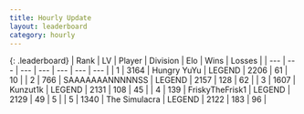 ```yaml
---
title: Hourly Update
layout: leaderboard
category: hourly
---
```


{: .leaderboard}
| Rank | LV | Player | Division | Elo | Wins | Losses |
| --- | --- | --- | --- | --- | --- | --- |
| <span data-change="0">1</span> | 3164 | <span title="ID: 164871">Hungry YuYu</span> | LEGEND | <span data-change="0">2206</span> | <span data-change="0">61</span> | <span data-change="0">10</span> |
| <span data-change="0">2</span> | 766 | <span title="ID: 174294">SAAAAAAANNNNNSS</span> | LEGEND | <span data-change="0">2157</span> | <span data-change="0">128</span> | <span data-change="0">62</span> |
| <span data-change="0">3</span> | 1607 | <span title="ID: 392407">Kunzut1k</span> | LEGEND | <span data-change="0">2131</span> | <span data-change="0">108</span> | <span data-change="0">45</span> |
| <span data-change="0">4</span> | 139 | <span title="ID: 196788">FriskyTheFrisk1</span> | LEGEND | <span data-change="0">2129</span> | <span data-change="0">49</span> | <span data-change="0">5</span> |
| <span data-change="1">5</span> | 1340 | <span title="ID: 366840">The Simulacra</span> | LEGEND | <span data-change="0">2122</span> | <span data-change="0">183</span> | <span data-change="0">96</span> |